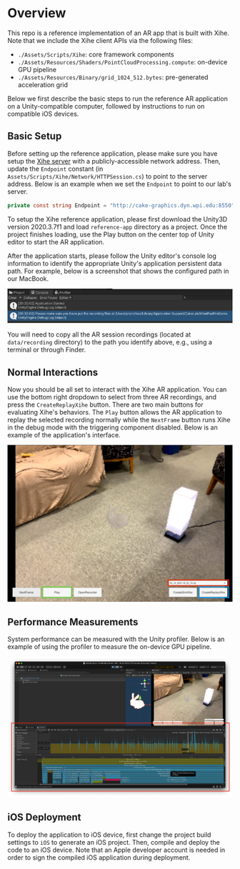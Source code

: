# Overview
This repo is a reference implementation of an AR app that is built with Xihe.
Note that we include the Xihe client APIs via the following files:

- `./Assets/Scripts/Xihe`: core framework components
- `./Assets/Resources/Shaders/PointCloudProcessing.compute`: on-device GPU pipeline
- `./Assets/Resources/Binary/grid_1024_512.bytes`: pre-generated acceleration grid

Below we first describe the basic steps to run the reference AR application on a Unity-compatible computer, followed by instructions to run on compatible iOS devices.

## Basic Setup

Before setting up the reference application, please make sure you have setup the [Xihe server](../server/) with a publicly-accessible network address.
Then, update the `Endpoint` constant (in `Assets/Scripts/Xihe/Network/HTTPSession.cs`) to point to the server address. Below is an example when we set the `Endpoint` to point to our lab's server.

```csharp
private const string Endpoint = "http://cake-graphics.dyn.wpi.edu:8550";
```

To setup the Xihe reference application, please first download the Unity3D version 2020.3.7f1 and load `reference-app` directory as a project.
Once the project finishes loading, use the Play button on the center top of Unity editor to start the AR application.

After the application starts, please follow the Unity editor's console log information to identify the appropriate Unity's application persistent data path. For example, below is a screenshot that shows the configured path in our MacBook.

![](persist-path-log.png)

You will need to copy all the AR session recordings (located at `data/recording` directory) to the path you identify above, e.g., using a terminal or through Finder.



## Normal Interactions

Now you should be all set to interact with the Xihe AR application. You can use the bottom right dropdown to select from three AR recordings, and press the `CreateReplayXihe` button.
There are two main buttons for evaluating Xihe's behaviors. The `Play` button allows the AR application to replay the selected recording normally while the `NextFrame` button runs Xihe in the debug mode with the triggering component disabled. Below is an example of the application's interface.

![](ui-markups.png)



## Performance Measurements

System performance can be measured with the Unity profiler. Below is an example of using the profiler to measure the on-device GPU pipeline.

![](profiler-markup.png)


## iOS Deployment
To deploy the application to iOS device, first change the project build settings to `iOS` to generate an iOS project.
Then, compile and deploy the code to an iOS device.
Note that an Apple developer account is needed in order to sign the compiled iOS application during deployment.
